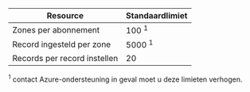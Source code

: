 
| Resource  | Standaardlimiet 
--- | ---
| Zones per abonnement | 100 <sup>1</sup>
| Record ingesteld per zone| 5000 <sup>1</sup>
| Records per record instellen| 20

<sup>1</sup> contact Azure-ondersteuning in geval moet u deze limieten verhogen.
